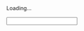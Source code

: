 
<!DOCTYPE html>
<html>
<head>
<base href="//static.diep.io/">
<link rel="icon" type="image/png" href="/favicon-32x32.png" sizes="32x32">
<link rel="icon" type="image/png" href="/favicon-96x96.png" sizes="96x96">
<link rel="icon" type="image/png" href="/favicon-16x16.png" sizes="16x16">
<link rel="mask-icon" href="/safari-pinned-tab.svg" color="#5bbad5">
<title>diep.io</title>
<meta name="description" content="Survive and shoot at others while trying to keep your own tank alive!">
<style>

body {
	background-color: #000000;
}

html, body, #canvas {
	border: 0;
	margin: 0;
	padding: 0;
	overflow: hidden;
}

#loading {
	color: #FFFFFF;
	position: absolute;
	top: 50%;
	left: 50%;
	transform: translate(-50%, -50%);
	font-size: 48pt;
	font-family: sans-serif;
	font-weight: bold;
	cursor: default;
}

#canvas {
	position: absolute;
	top: 0;
	left: 0;
	right: 0;
	bottom: 0;
	width: 100%;
	height: 100%;
	cursor: default;
}

#textInputContainer {
	display: none;
	position: absolute;
}

#textInput {
	background-color: transparent;
	font-family: 'Ubuntu';
	padding: 0;
	border: 0;
	outline: none;
}

#a {
	position: absolute;
    bottom: 0px;
    left: 50%;
    pointer-events: none;
}

.aa {
	background-color: transparent;
	
	margin: 24px auto;
	border-radius: 5px;
	overflow: hidden;
}

.aa-tall {
	width: 300px;
	height: 250px;
}

.aa-wide {
	width: 728px;
	height: 90px;
}

</style>
</head>
<body>
<script>
	(function(m,n,c,l,i,p,t){m[c]=m[c]||function(){2===arguments.length&&
		(m[c].q=m[c].q||[]).push(arguments)};m.MCApolloPageView=m[c];
		p=n.createElement('script');t=n.getElementsByTagName('script')[0];
		p.async=0;m.mc_ap_pv_c_n=i;p.src=l;t.parentNode.insertBefore(p,t)})
	(window,document,'Apollo','//apollo.miniclip.com/v1/js','diep.io');
</script>
<script async src="https://js-sec.indexww.com/ht/htw-mc-diep.js"></script>
<script async src="https://pagead2.googlesyndication.com/pagead/js/adsbygoogle.js"></script>
<script src="https://c.n.m28.io/sdk.js"></script>
<script type='text/javascript'>
	var googletag = googletag || {};
	googletag.cmd = googletag.cmd || [];
	(function() {
		var gads = document.createElement('script');
		gads.async = true;
		gads.type = 'text/javascript';
		gads.src = 'https://www.googletagservices.com/tag/js/gpt.js';
		var node = document.getElementsByTagName('script')[0];
		node.parentNode.insertBefore(gads, node);
	})();
</script>
<link href='https://fonts.googleapis.com/css?family=Ubuntu:700' rel='stylesheet' type='text/css'>
<span id="loading">Loading...</span>
<canvas id="canvas" width="800" height="800"></canvas>
<div id="a">
<div style="position: relative; left: -50%; pointer-events: auto;">
<div id="a1" class="aa"><div id="ac1"></div></div>
<div id="a2" class="aa" style="display:none"><div id="ac2"></div></div>
<div id="a3" class="aa" style="display:none"><div id="ac3"></div></div>
</div>
</div>
<div id="empty-container"></div>
<div style="position: absolute; width: 640px; height: 360px; top: 50%; left: 50%; margin-left: -320px; margin-top: -180px; display: none;">
<div id="player" style="width: 100%; height: 100%;"></div>
</div>
<script>
	var initialAds = [];
	var mainAds = [];
	var statsAds = [];
	
	googletag.cmd.push(function() {
		var aa = document.querySelectorAll(".aa");
		
		if(window.innerHeight < 710){
			for(var i = 0; i < aa.length; ++i) aa[i].classList.add("aa-wide");
			
			initialAds.push(googletag.defineSlot('/116850162/Diep.io_728x90_initial', [728, 90], 'ac1').addService(googletag.pubads()));
			mainAds.push(googletag.defineSlot('/116850162/Diep.io_728x90_main', [728, 90], 'ac2').addService(googletag.pubads()));
			statsAds.push(googletag.defineSlot('/116850162/Diep.io_728x90_stats', [728, 90], 'ac3').addService(googletag.pubads()));
		}else{
			for(var i = 0; i < aa.length; ++i) aa[i].classList.add("aa-tall");
			
			initialAds.push(googletag.defineSlot('/116850162/Diep.io_300x250_initial', [300, 250], 'ac1').addService(googletag.pubads()));
			mainAds.push(googletag.defineSlot('/116850162/Diep.io_300x250_main', [300, 250], 'ac2').addService(googletag.pubads()));
			statsAds.push(googletag.defineSlot('/116850162/Diep.io_300x250_stats', [300, 250], 'ac3').addService(googletag.pubads()));
		}
		
		
		googletag.pubads().enableSingleRequest();
		googletag.pubads().disableInitialLoad();
		googletag.enableServices();
		
		googletag.display('ac1');
		googletag.display('ac2');
		googletag.display('ac3');
		googletag.pubads().refresh(initialAds);
		
		window["ads2"] = true;
	});
</script>
<div style="font-family:'Ubuntu'">&nbsp;</div>
<div id="textInputContainer"><input id="textInput" /></div>

<script async src="https://www.googletagmanager.com/gtag/js?id=UA-101224921-4"></script>
<script>
  window.dataLayer = window.dataLayer || [];
  function gtag(){dataLayer.push(arguments);}
  gtag('js', new Date());

  gtag('config', 'UA-101224921-4');
</script>
<script src="pow.js?v2"></script>
<script src="a.js?a&amp;ad_box_"></script>
<script src="c.js?2"></script>
<script>
(function(window, document){
	var url = "build_c94fc18cf6171f8d502f5c979488e143f1e5f74f.wasm.js";
	var gameScript = document.createElement('script');
	gameScript.async = true;
	gameScript.type = 'text/javascript';
	gameScript.src = url;
	gameScript.onerror = function(){ window.location.reload(true); };
	var node = document.getElementsByTagName('script')[0];
	node.parentNode.insertBefore(gameScript, node);
})(window, document);
</script>
<script src="//cdn.webglstats.com/stat.js" defer async></script>
</body>
</html>
